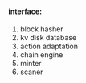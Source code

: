 







#### interface:

1. block hasher
2. kv disk database
3. action adaptation
4. chain engine
5. minter
6. scaner

